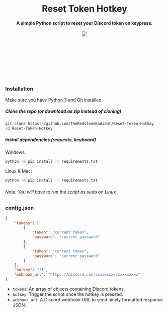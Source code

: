 <h1 align="center">
  Reset Token Hotkey
  <br>
</h1>

<h4 align="center">A simple Python script to reset your Discord token on keypress.</h4>

<p align="center">
  <a href="https://github.com/TheRedstoneRadiant/Reset-Token-Hotkey/blob/master/LICENSE">
    <img src="https://img.shields.io/badge/license-MIT-blue?logo=gitbook&logoColor=blue">
  </a>
  <a>
</p>
  
<br><br><br><br><br><br><br>

### Installation

Make sure you have <a href="https://python.org">Python 3</a> and Git installed.

##### Clone the repo (or download as zip instead of cloning)
```bash
git clone https://github.com/TheRedstoneRadiant/Reset-Token-Hotkey
cd Reset-Token-Hotkey
```
  
##### Install dependencies (requests, keyboard)

Windows: 
```bash
python -m pip install -r requirements.txt
```

Linux & Mac: 
```bash
python -m pip install -r requirements.txt
```
###### Note: You will have to run the script as sudo on Linux
  
### config.json
```json
{
    "tokens": [
        {
            "token": "current token",
            "password": "current password"
        },
        {
            "token": "current token",
            "password": "current password"
        }
    ],
    "hotkey": "f1",
    "webhook_url": "https://discord.com/xxxxxxxxx/xxxxxxxxx"
}
```

- `tokens`: An array of objects containing Discord tokens.
- `hotkey`: Trigger the script once the hotkey is pressed.
- `webhook_url`: A Discord webhook URL to send nicely formatted response JSON.
